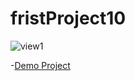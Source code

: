 # fristProject10
![view1](https://user-images.githubusercontent.com/121675616/212340123-ed79eda1-244a-4a35-902a-0a3b9d812173.jpg)

-[Demo Project](https://akbarmkalani.github.io/fristProject10/) 
